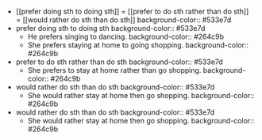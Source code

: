 - [[prefer doing sth to doing sth]] = [[prefer to do sth rather than do sth]] = [[would rather do sth than do sth]]
  background-color:: #533e7d
- prefer doing sth to doing sth
  background-color:: #533e7d
	- He prefers singing to dancing.
	  background-color:: #264c9b
	- She prefers staying at home to going shopping.
	  background-color:: #264c9b
- prefer to do sth rather than do sth
  background-color:: #533e7d
	- She prefers to stay at home rather than go shopping.
	  background-color:: #264c9b
- would rather do sth than do sth
  background-color:: #533e7d
	- She would rather stay at home then go shopping.
	  background-color:: #264c9b
- would rather do sth than do sth
  background-color:: #533e7d
	- She would rather stay at home then go shopping.
	  background-color:: #264c9b